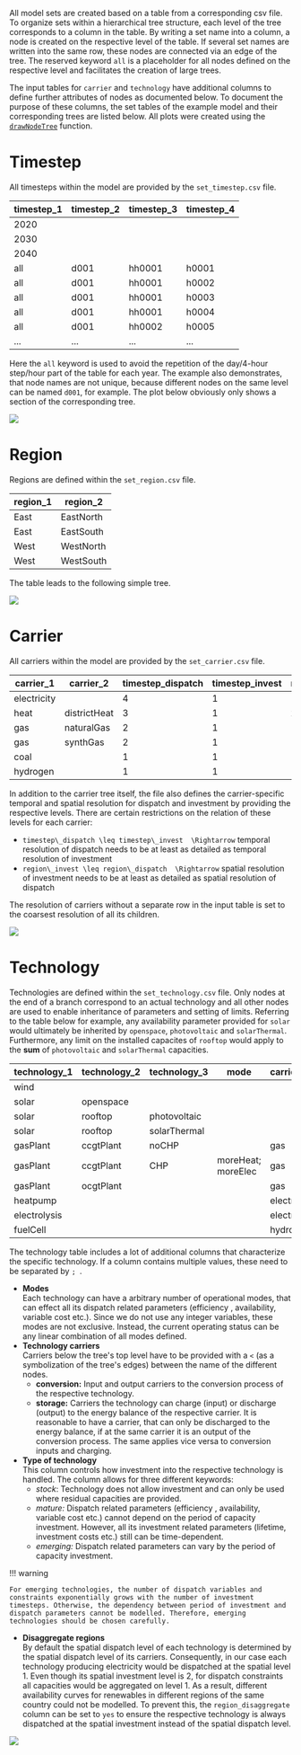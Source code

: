 
All model sets are created based on a table from a corresponding csv file. To organize sets within a hierarchical tree structure, each level of the tree corresponds to a column in the table. By writing a set name into a column, a node is created on the respective level of the table. If several set names are written into the same row, these nodes are connected via an edge of the tree. The reserved keyword `all` is a placeholder for all nodes defined on the respective level and facilitates the creation of large trees.

The input tables for `carrier` and `technology` have additional columns to define further attributes of nodes as documented below. To document the purpose of these columns, the set tables of the example model and their corresponding trees are listed below. All plots were created using the [`drawNodeTree`](@ref) function.

Timestep
=================
All timesteps within the model are provided by the `set_timestep.csv` file.

| timestep_1 | timestep_2 | timestep_3 | timestep_4 |
|------------|------------|------------|------------|
| 2020       |            |            |            |
| 2030       |            |            |            |
| 2040       |            |            |            |
| all        | d001       | hh0001     | h0001      |
| all        | d001       | hh0001     | h0002      |
| all        | d001       | hh0001     | h0003      |
| all        | d001       | hh0001     | h0004      |
| all        | d001       | hh0002     | h0005      |
| ...        | ...        | ...        | ...        |

Here the `all` keyword is used to avoid the repetition of the day/4-hour step/hour part of the table for each year. The example also demonstrates, that node names are not unique, because different nodes on the same level can be named `d001`, for example. The plot below obviously only shows a section of the corresponding tree.

![](assets/timestep.svg)

Region
=================

Regions are defined within the `set_region.csv` file.

| region_1 | region_2  |
|----------|-----------|
| East     | EastNorth |
| East     | EastSouth |
| West     | WestNorth |
| West     | WestSouth |

The table leads to the following simple tree.

![](assets/region.svg)

Carrier
=================
All carriers within the model are provided by the `set_carrier.csv` file.

| carrier_1   | carrier_2    | timestep_dispatch | timestep_invest | region_dispatch | region_invest |
|-------------|--------------|-------------------|-----------------|-----------------|---------------|
| electricity |              | 4                 | 1               | 1               | 2             |
| heat        | districtHeat | 3                 | 1               | 2               | 2             |
| gas         | naturalGas   | 2                 | 1               | 1               | 1             |
| gas         | synthGas     | 2                 | 1               | 1               | 1             |
| coal        |              | 1                 | 1               | 1               | 1             |
| hydrogen    |              | 1                 | 1               | 1               | 1             |

In addition to the carrier tree itself, the file also defines the carrier-specific temporal and spatial resolution for dispatch and investment by providing the respective levels. There are certain restrictions on the relation of these levels for each carrier:

* ``timestep\_dispatch \leq timestep\_invest  \Rightarrow`` temporal resolution of dispatch needs to be at least as detailed as temporal resolution of investment
* ``region\_invest \leq region\_dispatch  \Rightarrow`` spatial resolution of investment needs to be at least as detailed as spatial resolution of dispatch

The resolution of carriers without a separate row in the input table is set to the coarsest resolution of all its children.

![](assets/carrier.svg)

Technology
=================
Technologies are defined within the `set_technology.csv` file. Only nodes at the end of a branch correspond to an actual technology and all other nodes are used to enable inheritance of parameters and setting of limits. Referring to the table below for example, any availability parameter provided for `solar` would ultimately be inherited by `openspace`, `photovoltaic` and `solarThermal`. Furthermore, any limit on the installed capacites of `rooftop` would apply to the **sum** of `photovoltaic` and `solarThermal` capacities.

| technology_1 | technology_2 | technology_3 | mode               | carrier\_conversion\_in | carrier\_conversion\_out           | carrier\_stored\_in | carrier\_stored\_out | technology\_type | region\_disaggregate |
|--------------|--------------|--------------|--------------------|-----------------------|----------------------------------|-------------------|--------------------|-----------------|---------------------|
| wind         |              |              |                    |                       | electricity                      |                   |                    | mature          | yes                 |
| solar        | openspace    |              |                    |                       | electricity                      |                   |                    | mature          | yes                 |
| solar        | rooftop      | photovoltaic |                    |                       | electricity                      |                   | electricity        | mature          | yes                 |
| solar        | rooftop      | solarThermal |                    |                       | heat                             |                   | heat               | mature          | yes                 |
| gasPlant     | ccgtPlant    | noCHP        |                    | gas                   | electricity                      |                   |                    | stock           | no                  |
| gasPlant     | ccgtPlant    | CHP          | moreHeat; moreElec | gas                   | electricity; heat < districtHeat |                   |                    | mature          | no                  |
| gasPlant     | ocgtPlant    |              |                    | gas                   | electricity                      |                   |                    | mature          | no                  |
| heatpump     |              |              |                    | electricity           | heat                             |                   |                    | mature          | no                  |
| electrolysis |              |              |                    | electricity           | hydrogen                         |                   |                    | emerging        | no                  |
| fuelCell     |              |              |                    | hydrogen              | electricity; heat                |                   |                    | emerging        | no                  |

The technology table includes a lot of additional columns that characterize the specific technology. If a column contains multiple values, these need to be separated by `; `.

* **Modes**\
    Each technology can have a arbitrary number of operational modes, that can effect all its dispatch related parameters (efficiency , availability, variable cost etc.). Since we do not use any integer variables, these modes are not exclusive. Instead, the current operating status can be any linear combination of all modes defined.
* **Technology carriers**\
    Carriers below the tree's top level have to be provided with a ` < ` (as a symbolization of the tree's edges) between the name of the different nodes.
    - __conversion:__ Input and output carriers to the conversion process of the respective technology.
    - __storage:__ Carriers the technology can charge (input) or discharge (output) to the energy balance of the respective carrier. It is reasonable to have a carrier, that can only be discharged to the energy balance, if at the same carrier it is an output of the conversion process. The same applies vice versa to conversion inputs and charging.
* **Type of technology**\
    This column controls how investment into the respective technology is handled. The column allows for three different keywords:
    - *stock*: Technology does not allow investment and can only be used where residual capacities are provided.
    - *mature:* Dispatch related parameters (efficiency , availability, variable cost etc.) cannot depend on the period of capacity investment. However, all its investment related parameters (lifetime, investment costs etc.) still can be time-dependent.
    - *emerging:* Dispatch related parameters can vary by the period of capacity investment.

!!! warning

    For emerging technologies, the number of dispatch variables and constraints exponentially grows with the number of investment timesteps. Otherwise, the dependency between period of investment and dispatch parameters cannot be modelled. Therefore, emerging technologies should be chosen carefully.
* **Disaggregate regions**\
    By default the spatial dispatch level of each technology is determined by the spatial dispatch level of its carriers. Consequently, in our case each technology producing electricity would be dispatched at the spatial level 1. Even though its spatial investment level is 2, for dispatch constraints all capacities would be aggregated on level 1. As a result, different availability curves for renewables in different regions of the same country could not be modelled. To prevent this, the `region_disaggregate` column can be set to `yes` to ensure the respective technology is always dispatched at the spatial investment instead of the spatial dispatch level.

![](assets/technology.svg)
